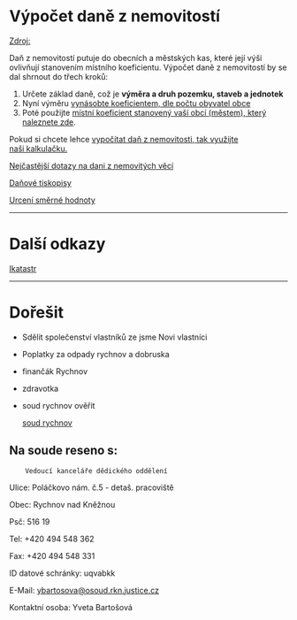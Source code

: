 # Výpočet daně z nemovitostí
 
 <a href="https://www.finance.cz/503479-dan-z-nemovitosti/#Nem11" target="_blank" title="Daň z nemovitosti">Zdroj:</a>

<p>Daň z nemovitostí putuje do obecních a městských kas, které její výši ovlivňují stanovením místního koeficientu. Výpočet daně z nemovitostí by se dal shrnout do třech kroků:</p>

<ol>
	<li>Určete základ daně, což je <strong>výměra a druh pozemku, staveb a jednotek</strong></li>
	<li>Nyní výměru <a href="https://www.financnisprava.cz/cs/dane/dane/dan-z-nemovitych-veci/informace-stanoviska-a-sdeleni/2021/doporuceni-pro-obce-pri-vydavani-obecne-koeficienty">vynásobte koeficientem, dle počtu obyvatel obce</a></li>
	<li>Poté použijte <a href="http://adisreg.mfcr.cz/adistc/adis/idpr_reg/dne/koef/vyhledani.faces" target="_blank" title="Místní koeficient">místní koeficient stanovený vaší obcí (městem), který naleznete zde</a>.</li>
</ol>

<p>Pokud si chcete lehce <a href="https://www.finance.cz/dane-a-mzda/kalkulacky-a-aplikace/nemovitost/" target="_blank" title="Daň z nemovitosti">vypočítat daň z nemovitosti, tak využijte naši&nbsp;kalkulačku.</a></p>





[Nejčastější dotazy na dani z nemovitých věcí](https://www.financnisprava.cz/cs/dane/dane/dan-z-nemovitych-veci/dotazy-a-odpovedi/nejcastejsi-dotazy-na-dani-z-nemovitych)

[Daňové tiskopisy](https://www.financnisprava.cz/cs/dane/danove-tiskopisy)

[Urcení směrné hodnoty](https://www.financnisprava.cz/cs/dane/dane/dan-z-nabyti-nemovitych-veci/urceni-smerne-hodnoty/2020)

-----
# Další odkazy

[Ikatastr](https://www.ikatastr.cz/)

-----

# Dořešit

- Sdělit společenství vlastníků ze jsme Novi vlastníci

- Poplatky za odpady rychnov a dobruska

- finančák Rychnov

- zdravotka 

- soud rychnov ověřit 

   [soud rychnov](https://www.justice.cz/web/okresni-soud-v-rychnove-nad-kneznou)


## Na soude reseno s:


		Vedoucí kanceláře dědického oddělení

Ulice: Poláčkovo nám. č.5 - detaš. pracoviště

Obec: Rychnov nad Kněžnou

Psč: 516 19

Tel: +420 494 548 362

Fax: +420 494 548 331

ID datové schránky: uqvabkk

E-Mail: ybartosova@osoud.rkn.justice.cz

Kontaktní osoba: Yveta Bartošová	
